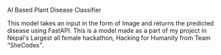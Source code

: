 AI Based Plant Disease Classifier 

This model takes an input in the form of Image and returns the predicted disease using FastAPI. This is a model made as a part of my project in Nepal's Largest all female hackathon, Hacking for Humanity from Team "SheCodes".